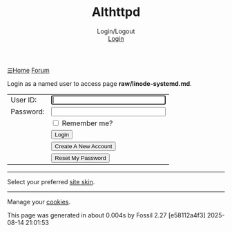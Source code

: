 <!DOCTYPE html>
<html>
<head>
<meta charset="UTF-8">
<base href="https://sqlite.org/althttpd/login">
<meta http-equiv="Content-Security-Policy" content="default-src 'self' data:; script-src 'self' 'nonce-f0be114e71458dfbdcf3ff707cc2a7f039530264eb517127'; style-src 'self' 'unsafe-inline'; img-src * data:">
<meta name="viewport" content="width=device-width, initial-scale=1.0">
<title>Althttpd: Login/Logout</title>
<link rel="alternate" type="application/rss+xml" title="RSS Feed"  href="/althttpd/timeline.rss">
<link rel="stylesheet" href="/althttpd/style.css?id=a1528015" type="text/css">
</head>
<body class="login rpage-login cpage-login">
<header>
  <div class="title"><h1>Althttpd</h1>Login/Logout</div>
  <div class="status">
    <a href='/althttpd/login'>Login</a>

  </div>
</header>
<nav class="mainmenu" title="Main Menu">
  <a id='hbbtn' href='/althttpd/sitemap' aria-label='Site Map'>&#9776;</a><a href='/althttpd/home' class=''>Home</a>
<a href='/althttpd/forum' class=''>Forum</a>

</nav>
<nav id="hbdrop" class='hbdrop' title="sitemap"></nav>
<div class="content"><span id="debugMsg"></span>

<p>Login as a named user to access page <b>raw/linode-systemd.md</b>.
<form method="POST" data-action='/althttpd/login' action='/althttpd/login' >
<input type="hidden" name="csrf" value="X4NxUm8fHjwVYdN">
<input type="hidden" name="g" value="raw/linode-systemd.md?at=trunk">
<table class="login_out">
<tr>
  <td class="form_label" id="userlabel1">User ID:</td>
  <td><input type="text" id="u" aria-labelledby="userlabel1" name="u" size="30" value="" autofocus></td>
</tr>
<tr>
 <td class="form_label" id="pswdlabel">Password:</td>
 <td><input aria-labelledby="pswdlabel" type="password" id="p" name="p" value="" size="30">
</td>
</tr>
<tr>
  <td></td>
  <td><input type="checkbox" name="remember" value="1" id="remember-me" >
  <label for="remember-me">Remember me?</label></td>
</tr>
<tr>
  <td></td>
  <td><input type="submit" name="in" value="Login">
</tr>
<tr>
  <td></td>
  <td><input type="submit" name="self" value="Create A New Account">
</tr>
<tr>
  <td></td>
  <td><input type="submit" name="pwreset" value="Reset My Password">
</tr>
</table>
</form>
<hr><p>
Select your preferred <a href="/althttpd/skins">site skin</a>.
</p>
<hr><p>
Manage your <a href="/althttpd/cookies">cookies</a>.</p>
</div>
<footer>
This page was generated in about
0.004s by
Fossil 2.27 [e58112a4f3] 2025-08-14 21:01:53
</footer>
<script nonce="f0be114e71458dfbdcf3ff707cc2a7f039530264eb517127">/* style.c:899 */
function debugMsg(msg){
var n = document.getElementById("debugMsg");
if(n){n.textContent=msg;}
}
</script>
<script nonce='f0be114e71458dfbdcf3ff707cc2a7f039530264eb517127'>
/* hbmenu.js *************************************************************/
(function() {
var hbButton = document.getElementById("hbbtn");
if (!hbButton) return;
if (!document.addEventListener) return;
var panel = document.getElementById("hbdrop");
if (!panel) return;
if (!panel.style) return;
var panelBorder = panel.style.border;
var panelInitialized = false;
var panelResetBorderTimerID = 0;
var animate = panel.style.transition !== null && (typeof(panel.style.transition) == "string");
var animMS = panel.getAttribute("data-anim-ms");
if (animMS) {
animMS = parseInt(animMS);
if (isNaN(animMS) || animMS == 0)
animate = false;
else if (animMS < 0)
animMS = 400;
}
else
animMS = 400;
var panelHeight;
function calculatePanelHeight() {
panel.style.maxHeight = '';
var es   = window.getComputedStyle(panel),
edis = es.display,
epos = es.position,
evis = es.visibility;
panel.style.visibility = 'hidden';
panel.style.position   = 'absolute';
panel.style.display    = 'block';
panelHeight = panel.offsetHeight + 'px';
panel.style.display    = edis;
panel.style.position   = epos;
panel.style.visibility = evis;
}
function showPanel() {
if (panelResetBorderTimerID) {
clearTimeout(panelResetBorderTimerID);
panelResetBorderTimerID = 0;
}
if (animate) {
if (!panelInitialized) {
panelInitialized = true;
calculatePanelHeight();
panel.style.transition = 'max-height ' + animMS +
'ms ease-in-out';
panel.style.overflowY  = 'hidden';
panel.style.maxHeight  = '0';
}
setTimeout(function() {
panel.style.maxHeight = panelHeight;
panel.style.border    = panelBorder;
}, 40);
}
panel.style.display = 'block';
document.addEventListener('keydown',panelKeydown,true);
document.addEventListener('click',panelClick,false);
}
var panelKeydown = function(event) {
var key = event.which || event.keyCode;
if (key == 27) {
event.stopPropagation();
panelToggle(true);
}
};
var panelClick = function(event) {
if (!panel.contains(event.target)) {
panelToggle(true);
}
};
function panelShowing() {
if (animate) {
return panel.style.maxHeight == panelHeight;
}
else {
return panel.style.display == 'block';
}
}
function hasChildren(element) {
var childElement = element.firstChild;
while (childElement) {
if (childElement.nodeType == 1)
return true;
childElement = childElement.nextSibling;
}
return false;
}
window.addEventListener('resize',function(event) {
panelInitialized = false;
},false);
hbButton.addEventListener('click',function(event) {
event.stopPropagation();
event.preventDefault();
panelToggle(false);
},false);
function panelToggle(suppressAnimation) {
if (panelShowing()) {
document.removeEventListener('keydown',panelKeydown,true);
document.removeEventListener('click',panelClick,false);
if (animate) {
if (suppressAnimation) {
var transition = panel.style.transition;
panel.style.transition = '';
panel.style.maxHeight = '0';
panel.style.border = 'none';
setTimeout(function() {
panel.style.transition = transition;
}, 40);
}
else {
panel.style.maxHeight = '0';
panelResetBorderTimerID = setTimeout(function() {
panel.style.border = 'none';
panelResetBorderTimerID = 0;
}, animMS);
}
}
else {
panel.style.display = 'none';
}
}
else {
if (!hasChildren(panel)) {
var xhr = new XMLHttpRequest();
xhr.onload = function() {
var doc = xhr.responseXML;
if (doc) {
var sm = doc.querySelector("ul#sitemap");
if (sm && xhr.status == 200) {
panel.innerHTML = sm.outerHTML;
showPanel();
}
}
}
var url = hbButton.href + (hbButton.href.includes("?")?"&popup":"?popup")
xhr.open("GET", url);
xhr.responseType = "document";
xhr.send();
}
else {
showPanel();
}
}
}
})();
</script>
</body>
</html>
